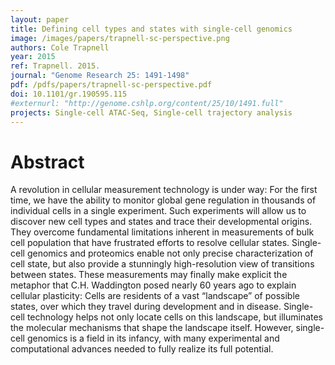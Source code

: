 ```yaml
---
layout: paper
title: Defining cell types and states with single-cell genomics
image: /images/papers/trapnell-sc-perspective.png
authors: Cole Trapnell
year: 2015
ref: Trapnell. 2015.
journal: "Genome Research 25: 1491-1498"
pdf: /pdfs/papers/trapnell-sc-perspective.pdf
doi: 10.1101/gr.190595.115
#externurl: "http://genome.cshlp.org/content/25/10/1491.full"
projects: Single-cell ATAC-Seq, Single-cell trajectory analysis
---
```


# Abstract

A revolution in cellular measurement technology is under way: For the first time, we have the ability to monitor global gene regulation in thousands of individual cells in a single experiment. Such experiments will allow us to discover new cell types and states and trace their developmental origins. They overcome fundamental limitations inherent in measurements of bulk cell population that have frustrated efforts to resolve cellular states. Single-cell genomics and proteomics enable not only precise characterization of cell state, but also provide a stunningly high-resolution view of transitions between states. These measurements may finally make explicit the metaphor that C.H. Waddington posed nearly 60 years ago to explain cellular plasticity: Cells are residents of a vast “landscape” of possible states, over which they travel during development and in disease. Single-cell technology helps not only locate cells on this landscape, but illuminates the molecular mechanisms that shape the landscape itself. However, single-cell genomics is a field in its infancy, with many experimental and computational advances needed to fully realize its full potential.
